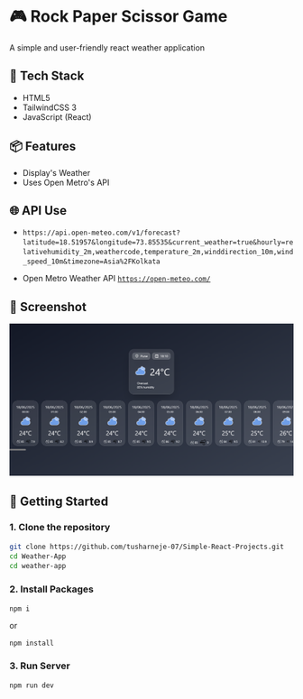 # 🎮 Rock Paper Scissor Game

A simple and user-friendly react weather application


## 🧰 Tech Stack

- HTML5
- TailwindCSS 3
- JavaScript (React)

## 📦 Features

- Display's Weather
- Uses Open Metro's API


## 🌐 API Use
- `https://api.open-meteo.com/v1/forecast?latitude=18.51957&longitude=73.85535&current_weather=true&hourly=relativehumidity_2m,weathercode,temperature_2m,winddirection_10m,wind_speed_10m&timezone=Asia%2FKolkata`

- Open Metro Weather API [`https://open-meteo.com/`](https://open-meteo.com/)

## 📸 Screenshot

![Weather-App](./ss.png)


## 🚀 Getting Started

### 1. Clone the repository

```bash
git clone https://github.com/tusharneje-07/Simple-React-Projects.git
cd Weather-App
cd weather-app
````

### 2. Install Packages
```npm
npm i
```
or
```npm
npm install
```
### 3. Run Server
```npm
npm run dev
```

